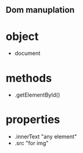 ## Dom manuplation

# object
- document

# methods
- .getElementById()

# properties
- .innerText "any element"
- .src "for img"